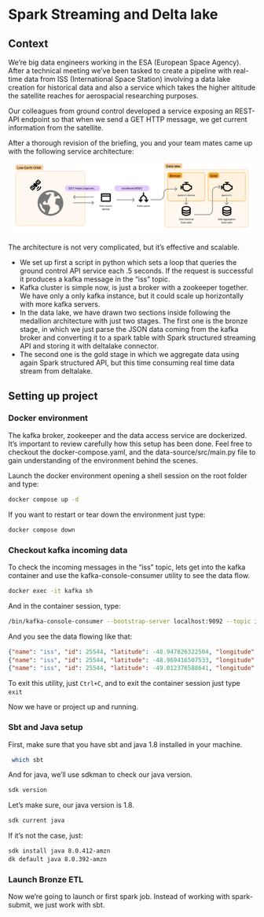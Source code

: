 # Spark Streaming and Delta lake

## Context

We’re big data engineers working in the ESA (European Space Agency). After a technical meeting we’ve been tasked to create a pipeline with real-time data from ISS (International Space Station) involving a data lake creation for historical data and also a service which takes the higher altitude the satellite reaches for aerospacial researching purposes.

Our colleagues from ground control developed a service exposing an REST-API endpoint so that when we send a GET HTTP message, we get current information from the satellite.

After a thorough revision of the briefing, you and your team mates came up with the following service architecture:

![architecture](./assets/architecture.png)

The architecture is not very complicated, but it’s effective and scalable. 

- We set up first a script in python which sets a loop that queries the ground control API service each .5 seconds. If the request is successful it produces a kafka message in the “iss” topic.
- Kafka cluster is simple now, is just a broker with a zookeeper together. We have only a only kafka instance, but it could scale up horizontally with more kafka servers.
- In the data lake, we have drawn two sections inside following the medallion architecture with just two stages. The first one is the bronze stage, in which we just parse the JSON data coming from the kafka broker and converting it to a spark table with Spark structured streaming API and storing it with deltalake connector.
- The second one is the gold stage in which we aggregate data using again Spark structured API, but this time consuming real time data stream from deltalake.

## Setting up project

### Docker environment

The kafka broker, zookeeper and the data access service are dockerized. It’s important to review carefully how this setup has been done. Feel free to checkout the docker-compose.yaml, and the data-source/src/main.py file to gain understanding of the environment behind the scenes. 

Launch the docker environment opening a shell session on the root folder and type:

```bash
docker compose up -d 
```

If you want to restart or tear down the environment just type:

```bash
docker compose down
```

### Checkout kafka incoming data

To check the incoming messages in the “iss” topic, lets get into the kafka container and use the kafka-console-consumer utility to see the data flow. 

```bash
docker exec -it kafka sh
```

And in the container session, type:

```bash
/bin/kafka-console-consumer --bootstrap-server localhost:9092 --topic iss
```

And you see the data flowing like that: 

```json
{"name": "iss", "id": 25544, "latitude": -48.947826322504, "longitude": 125.29514904266, "altitude": 433.83561822897, "velocity": 27538.217323796, "visibility": "daylight", "footprint": 4577.1935346024, "timestamp": 1714032708, "daynum": 2460425.8415278, "solar_lat": 13.394772525764, "solar_lon": 56.529414593886, "units": "kilometers"}
{"name": "iss", "id": 25544, "latitude": -48.969416507533, "longitude": 125.38312401158, "altitude": 433.84568019422, "velocity": 27538.194159784, "visibility": "daylight", "footprint": 4577.2437734697, "timestamp": 1714032709, "daynum": 2460425.8415394, "solar_lat": 13.394776271319, "solar_lon": 56.525247467118, "units": "kilometers"}
{"name": "iss", "id": 25544, "latitude": -49.012376588641, "longitude": 125.55931500715, "altitude": 433.86570018068, "velocity": 27538.148067913, "visibility": "daylight", "footprint": 4577.3437302068, "timestamp": 1714032711, "daynum": 2460425.8415625, "solar_lat": 13.394783762579, "solar_lon": 56.516913045926, "units": "kilometers"}
```

To exit this utility, just `Ctrl+C`, and to exit the container session just type `exit`

Now we have or project up and running. 

### Sbt and Java setup

First, make sure that you have sbt and java 1.8 installed in your machine. 

```bash
 which sbt
```

And for java, we’ll use sdkman to check our java version. 

```bash
sdk version
```

Let’s make sure, our java version is 1.8.

```bash
sdk current java
```

If it’s not the case, just: 

```bash
sdk install java 8.0.412-amzn
dk default java 8.0.392-amzn 
```

### Launch Bronze ETL

Now we’re going to launch or first spark job. Instead of working with spark-submit, we just work with sbt.
